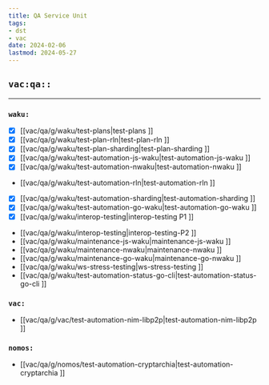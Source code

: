 ```yaml
---
title: QA Service Unit
tags:
- dst
- vac
date: 2024-02-06
lastmod: 2024-05-27
---
```


## `vac:qa::`
---

### `waku:`
* [x] [[vac/qa/g/waku/test-plans|test-plans ]]
* [x] [[vac/qa/g/waku/test-plan-rln|test-plan-rln ]]
* [x] [[vac/qa/g/waku/test-plan-sharding|test-plan-sharding ]]
* [x] [[vac/qa/g/waku/test-automation-js-waku|test-automation-js-waku ]]
* [x] [[vac/qa/g/waku/test-automation-nwaku|test-automation-nwaku ]]
* [[vac/qa/g/waku/test-automation-rln|test-automation-rln ]]
* [x] [[vac/qa/g/waku/test-automation-sharding|test-automation-sharding ]]
* [x] [[vac/qa/g/waku/test-automation-go-waku|test-automation-go-waku ]]
* [x] [[vac/qa/g/waku/interop-testing|interop-testing P1 ]]
* [[vac/qa/g/waku/interop-testing|interop-testing-P2 ]]
* [[vac/qa/g/waku/maintenance-js-waku|maintenance-js-waku ]]
* [[vac/qa/g/waku/maintenance-nwaku|maintenance-nwaku ]]
* [[vac/qa/g/waku/maintenance-go-waku|maintenance-go-nwaku ]]
* [[vac/qa/g/waku/ws-stress-testing|ws-stress-testing ]]
* [[vac/qa/g/waku/test-automation-status-go-cli|test-automation-status-go-cli ]]

### `vac:`
* [[vac/qa/g/vac/test-automation-nim-libp2p|test-automation-nim-libp2p ]]

### `nomos:`
* [[vac/qa/g/nomos/test-automation-cryptarchia|test-automation-cryptarchia ]]
